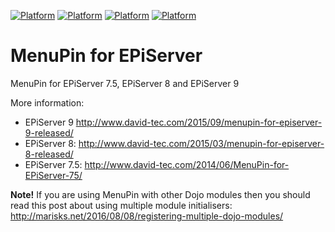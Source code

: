 [![Platform](https://img.shields.io/badge/Episerver-%207.5.+-orange.svg?style=flat)](http://world.episerver.com/cms/)
[![Platform](https://img.shields.io/badge/Episerver-%208.0.+-orange.svg?style=flat)](http://world.episerver.com/cms/)
[![Platform](https://img.shields.io/badge/Episerver-%209.0.+-orange.svg?style=flat)](http://world.episerver.com/cms/)
[![Platform](https://img.shields.io/badge/Episerver-%2010.0.+-orange.svg?style=flat)](http://world.episerver.com/cms/)

MenuPin for EPiServer
=====================

MenuPin for EPiServer 7.5, EPiServer 8 and EPiServer 9

More information:

- EPiServer 9 http://www.david-tec.com/2015/09/menupin-for-episerver-9-released/
- EPiServer 8: http://www.david-tec.com/2015/03/menupin-for-episerver-8-released/
- EPiServer 7.5: http://www.david-tec.com/2014/06/MenuPin-for-EPiServer-75/

**Note!** If you are using MenuPin with other Dojo modules then you should read this post about using multiple module initialisers: http://marisks.net/2016/08/08/registering-multiple-dojo-modules/

